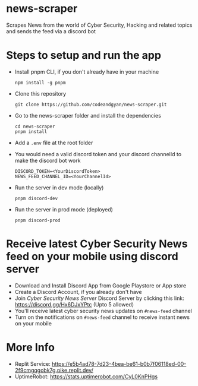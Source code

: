 # news-scraper

Scrapes News from the world of Cyber Security, Hacking and related topics and sends the feed via a discord bot

# Steps to setup and run the app

- Install pnpm CLI, if you don't already have in your machine
  ```
  npm install -g pnpm
  ```
- Clone this repository
  ```
  git clone https://github.com/codeandgyan/news-scraper.git
  ```
- Go to the news-scraper folder and install the dependencies

  ```
  cd news-scraper
  pnpm install
  ```

- Add a `.env` file at the root folder
- You would need a valid discord token and your discord channelId to make the discord bot work
  ```
  DISCORD_TOKEN=<YourDiscordToken>
  NEWS_FEED_CHANNEL_ID=<YourChannelId>
  ```
- Run the server in dev mode (locally)

  ```
  pnpm discord-dev
  ```

- Run the server in prod mode (deployed)
  ```
  pnpm discord-prod
  ```

# Receive latest Cyber Security News feed on your mobile using discord server

- Download and Install Discord App from Google Playstore or App store
- Create a Discord Account, if you already don't have
- Join _Cyber Security News Server_ Discord Server by clicking this link: https://discord.gg/Hx6DJxYPtc (Upto 5 allowed)
- You'll receive latest cyber security news updates on `#news-feed` channel
- Turn on the notifications on `#news-feed` channel to receive instant news on your mobile

# More Info

- Replit Service: https://e5b4ad78-7d23-4bea-be61-b0b7f06118ed-00-2f9cmgqgobk7g.pike.replit.dev/
- UptimeRobot: https://stats.uptimerobot.com/CyL0KnPHgs
